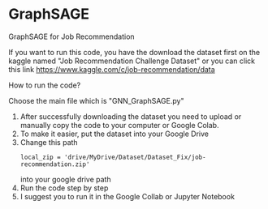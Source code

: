 # GraphSAGE
GraphSAGE for Job Recommendation 

If you want to run this code, you have the download the dataset first on the kaggle named "Job Recommendation Challenge Dataset" or you can click this link 
https://www.kaggle.com/c/job-recommendation/data

How to run the code?

Choose the main file which is "GNN_GraphSAGE.py"
1. After successfully downloading the dataset you need to upload or manually copy the code to your computer or Google Colab.
2. To make it easier, put the dataset into your Google Drive
3. Change this path
   ```
   local_zip = 'drive/MyDrive/Dataset/Dataset_Fix/job-recommendation.zip'
   ```
   into your google drive path
5. Run the code step by step
6. I suggest you to run it in the Google Collab or Jupyter Notebook 
